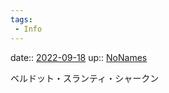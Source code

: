 ```yaml
---
tags:
 - Info
---
```


date:: [2022-09-18](Daily_Note/2022-09-18.md)
up:: [NoNames](../Bar/Novel/Chaos/NoNames.md)

ベルドット・スランティ・シャークン